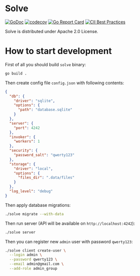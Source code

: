 # Solve

[![GoDoc](https://godoc.org/github.com/udovin/solve?status.svg)](https://godoc.org/github.com/udovin/solve)
[![codecov](https://codecov.io/gh/udovin/solve/branch/master/graph/badge.svg)](https://codecov.io/gh/udovin/solve)
[![Go Report Card](https://goreportcard.com/badge/github.com/udovin/solve)](https://goreportcard.com/report/github.com/udovin/solve)
[![CII Best Practices](https://bestpractices.coreinfrastructure.org/projects/6577/badge)](https://bestpractices.coreinfrastructure.org/projects/6577)

Solve is distributed under Apache 2.0 License.

# How to start development

First of all you should build `solve` binary:

```bash
go build .
```

Then create config file `config.json` with following contents:

```json
{
  "db": {
    "driver": "sqlite",
    "options": {
      "path": "database.sqlite"
    }
  },
  "server": {
    "port": 4242
  },
  "invoker": {
    "workers": 1
  },
  "security": {
    "password_salt": "qwerty123"
  },
  "storage": {
    "driver": "local",
    "options": {
      "files_dir": ".data/files"
    }
  },
  "log_level": "debug"
}
```

Then apply database migrations:

```bash
./solve migrate --with-data
```

Then run server (API will be available on `http://localhost:4242`):

```bash
./solve server
```

Then you can register new `admin` user with password `qwerty123`:

```bash
./solve client create-user \
  --login admin \
  --password qwerty123 \
  --email admin@gmail.com \
  --add-role admin_group
```
